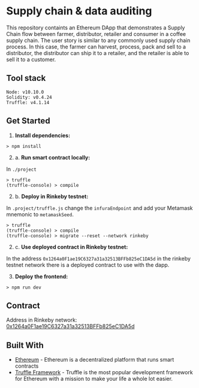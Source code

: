 # Supply chain & data auditing

This repository containts an Ethereum DApp that demonstrates a Supply Chain flow between farmer, distributor, retailer and consumer in a coffee supply chain. The user story is similar to any commonly used supply chain process. In this case, the farmer can harvest, process, pack and sell to a distributor, the distributor can ship it to a retailer, and the retailer is able to sell it to a customer.

## Tool stack

```()
Node: v10.10.0
Solidity: v0.4.24
Truffle: v4.1.14
```

## Get Started

1. **Install dependencies:**

```()
> npm install
```

2. a. **Run smart contract locally:**

In `./project`

```()
> truffle
(truffle-console) > compile
```

2. b. **Deploy in Rinkeby testnet:**

In `.project/truffle.js` change the `infuraEndpoint` and add your Metamask mnemonic to `metamaskSeed`.

```()
> truffle
(truffle-console) > compile
(truffle-console) > migrate --reset --network rinkeby
```

2. c. **Use deployed contract in Rinkeby testnet:**

In the address `0x1264a0F1ae19C6327a31a32513BFFb825eC1DA5d` in the rinkeby testnet network there is a deployed contract to use with the dapp.

3. **Deploy the frontend:**

```()
> npm run dev
```

## Contract

Address in Rinkeby network: [0x1264a0F1ae19C6327a31a32513BFFb825eC1DA5d](https://rinkeby.etherscan.io/address/0x1264a0f1ae19c6327a31a32513bffb825ec1da5d)

## Built With

* [Ethereum](https://www.ethereum.org/) - Ethereum is a decentralized platform that runs smart contracts
* [Truffle Framework](http://truffleframework.com/) - Truffle is the most popular development framework for Ethereum with a mission to make your life a whole lot easier.
